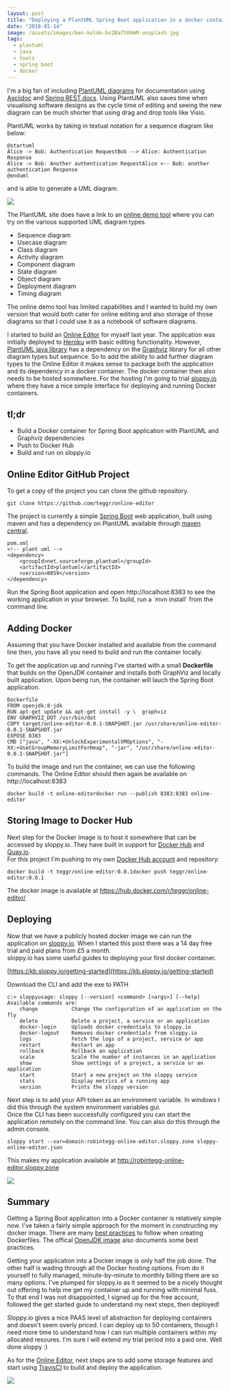 ```yaml
---
layout: post
title: "Deploying a PlantUML Spring Boot application in a docker container to sloppy.io"
date: "2018-01-14"
image: /assets/images/ben-kolde-bs2Ba7t69mM-unsplash.jpg
tags:
  - plantuml
  - java
  - tools
  - spring boot
  - docker
---
```

I'm a big fan of including [PlantUML diagrams](http://plantuml.com/) for documentation using [Asciidoc](http://asciidoctor.org/) and [Spring REST docs](https://projects.spring.io/spring-restdocs/). Using PlantUML also saves time when visualising software designs as the cycle time of editing and seeing the new diagram can be much shorter that using drag and drop tools like Visio.

PlantUML works by taking in textual notation for a sequence diagram like below:

```
@startuml
Alice -> Bob: Authentication RequestBob --> Alice: Authentication Response
Alice -> Bob: Another authentication RequestAlice <-- Bob: another authentication Response
@enduml
```

and is able to generate a UML diagram.

![]({{site.baseurl}}/assets/images/sequence-diagram.png)

The PlantUML site does have a link to an [online demo tool](http://www.plantuml.com/plantuml/uml/) where you can try on the various supported UML diagram types.

- Sequence diagram
- Usecase diagram
- Class diagram
- Activity diagram
- Component diagram
- State diagram
- Object diagram
- Deployment diagram
- Timing diagram

The online demo tool has limited capabilities and I wanted to build my own version that would both cater for online editing and also storage of those diagrams so that I could use it as a notebook of software diagrams.

I started to build an [Online Editor](https://github.com/teggr/online-editor) for myself last year. The application was initially deployed to [Heroku](https://www.heroku.com/) with basic editing functionality. However, [PlantUML java library](http://plantuml.com/api) has a dependency on the [Graphviz](https://www.graphviz.org/) library for all other diagram types but sequence. So to add the ability to add further diagram types to the Online Editor it makes sense to package both the application and its dependency in a docker container. The docker container then also needs to be hosted somewhere. For the hosting I'm going to trial [sloppy.io](https://sloppy.io/) where they have a nice simple interface for deploying and running Docker containers.

## **tl;dr**

- Build a Docker container for Spring Boot application with PlantUML and Graphviz dependencies
- Push to Docker Hub
- Build and run on sloppy.io

## **Online Editor GitHub Project**

To get a copy of the project you can clone the github repository.

```
git clone https://github.com/teggr/online-editor
```

The project is currently a simple [Spring Boot](https://spring.io/guides) web application, built using maven and has a dependency on PlantUML available through [maven central](https://mvnrepository.com/artifact/net.sourceforge.plantuml/plantuml).

```
pom.xml
<!-- plant uml -->
<dependency>
    <groupId>net.sourceforge.plantuml</groupId>
    <artifactId>plantuml</artifactId>
    <version>8059</version>
</dependency>
```

Run the Spring Boot application and open http://localhost:8383 to see the working application in your browser. To build, run a \`mvn install\` from the command line.

## **Adding Docker**

Assuming that you have Docker installed and available from the command line then, you have all you need to build and run the container locally.

To get the application up and running I've started with a small **Dockerfile** that builds on the OpenJDK container and installs both GraphViz and locally built application. Upon being run, the container will lauch the Spring Boot application.

```
Dockerfile
FROM openjdk:8-jdk
RUN apt-get update && apt-get install -y \  graphviz
ENV GRAPHVIZ_DOT /usr/bin/dot
COPY target/online-editor-0.0.1-SNAPSHOT.jar /usr/share/online-editor-0.0.1-SNAPSHOT.jar
EXPOSE 8383
CMD ["java", "-XX:+UnlockExperimentalVMOptions", "-XX:+UseCGroupMemoryLimitForHeap", "-jar", "/usr/share/online-editor-0.0.1-SNAPSHOT.jar"]
```

To build the image and run the container, we can use the following commands. The Online Editor should then again be available on http://localhost:8383

```
docker build -t online-editordocker run --publish 8383:8383 online-editor
```

## **Storing Image to Docker Hub**

Next step for the Docker Image is to host it somewhere that can be accessed by sloppy.io. They have built in support for [Docker Hub](https://hub.docker.com) and [Quay.io](https://quay.io/).  
For this project I'm pushing to my own [Docker Hub account](https://hub.docker.com/r/teggr/) and repository:

```
docker build -t teggr/online-editor:0.0.1docker push teggr/online-editor:0.0.1
```

The docker image is available at https://hub.docker.com/r/teggr/online-editor/

## **Deploying**

Now that we have a publicly hosted docker image we can run the application on [sloppy.io](https://sloppy.io/). When I started this post there was a 14 day free trial and paid plans from £5 a month.  
sloppy.io has some useful guides to deploying your first docker container.

[https://kb.sloppy.io/getting-started](https://kb.sloppy.io/getting-started)

Download the CLI and add the exe to PATH

```
c:> sloppyusage: sloppy [--version] <command> [<args>] [--help]
Available commands are:
    change           Change the configuration of an application on the fly
    delete           Delete a project, a service or an application
    docker-login     Uploads docker credentials to sloppy.io
    docker-logout    Removes docker credentials from sloppy.io
    logs             Fetch the logs of a project, service or app
    restart          Restart an app
    rollback         Rollback an application
    scale            Scale the number of instances in an application
    show             Show settings of a project, a service or an application
    start            Start a new project on the sloppy service
    stats            Display metrics of a running app
    version          Prints the sloppy version
```

Next step is to add your API token as an environment variable. In windows I did this through the system environment variables gui.  
Once the CLI has been successfully configured you can start the application remotely on the command line. You can also do this through the admin console.

```
sloppy start --var=domain:robintegg-online-editor.sloppy.zone sloppy-online-editor.json
```

This makes my application available at http://robintegg-online-editor.sloppy.zone

![]({{site.baseurl}}/assets/images/robintegg-online-editor-1024x402.png)

## **Summary**

Getting a Spring Boot application into a Docker container is relatively simple now. I've taken a fairly simple approach for the moment in constructing my docker image. There are many [best practices](https://docs.docker.com/engine/userguide/eng-image/dockerfile_best-practices/) to follow when creating Dockerfiles. The offical [OpenJDK image](https://hub.docker.com/_/openjdk/) also documents some best practices.

Getting your application into a Docker image is only half the job done. The other half is wading through all the Docker hosting options. From do it yourself to fully managed, minute-by-minute to monthly billing there are so many options. I've plumped for sloppy.io as it seemed to be a nicely thought out offering to help me get my container up and running with minimal fuss. To that end I was not disappointed, I signed up for the free account, followed the get started guide to understand my next steps, then deployed!

Sloppy.io gives a nice PAAS level of abstraction for deploying containers and doesn't seem overly priced. I can deploy up to 50 containers, though I need more time to understand how I can run multiple containers within my allocated resoures. I'm sure I will extend my trial period into a paid one. Well done sloppy :)

As for the [Online Editor](https://github.com/teggr/online-editor), next steps are to add some storage features and start using [TravisCI](https://travis-ci.org) to build and deploy the application.

![]({{site.baseurl}}/assets/images/robintegg-online-editor-1024x402.png)
